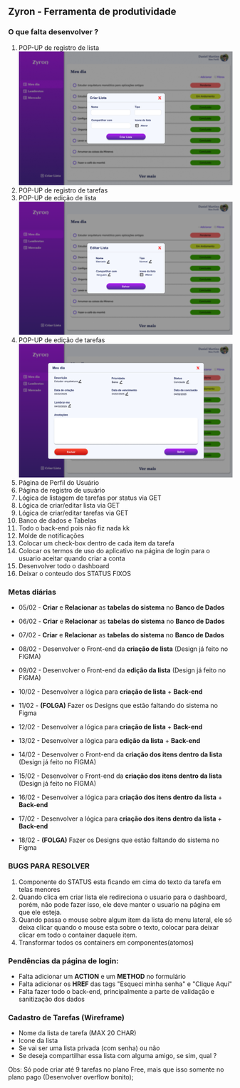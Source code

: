 ## Zyron - Ferramenta de produtividade

### O que falta desenvolver ?
1. POP-UP de registro de lista
![Registro de Lista](src/assets/readme/createList.png)
2. POP-UP de registro de tarefas
3. POP-UP de edição de lista
![Registro de Lista](src/assets/readme/editList.png)
4. POP-UP de edição de tarefas
![Registro de Lista](src/assets/readme/editItem.png)
5. Página de Perfil do Usuário
6. Página de registro de usuário
7. Lógica de listagem de tarefas por status via GET
8. Lógica de criar/editar lista via GET
9. Lógica de criar/editar tarefas via GET
10. Banco de dados e Tabelas
11. Todo o back-end pois não fiz nada kk
12. Molde de notificações
13. Colocar um check-box dentro de cada item da tarefa
14. Colocar os termos de uso do aplicativo na página de login para o usuario aceitar quando criar a conta
15. Desenvolver todo o dashboard
16. Deixar o conteudo dos STATUS FIXOS

### Metas diárias
- 05/02 - **Criar** e **Relacionar** as **tabelas do sistema** no **Banco de Dados**
- 06/02 - **Criar** e **Relacionar** as **tabelas do sistema** no **Banco de Dados**
- 07/02 - **Criar** e **Relacionar** as **tabelas do sistema** no **Banco de Dados**

- 08/02 - Desenvolver o Front-end da **criação de lista** (Design já feito no FIGMA)
- 09/02 - Desenvolver o Front-end da **edição da lista** (Design já feito no FIGMA)
- 10/02 - Desenvolver a lógica para **criação de lista** + **Back-end**

- 11/02 - **(FOLGA)** Fazer os Designs que estão faltando do sistema no Figma

- 12/02 - Desenvolver a lógica para **criação de lista** + **Back-end**
- 13/02 - Desenvolver a lógica para **edição da lista** + **Back-end**

- 14/02 - Desenvolver o Front-end da **criação dos itens dentro da lista** (Design já feito no FIGMA)
- 15/02 - Desenvolver o Front-end da **criação dos itens dentro da lista** (Design já feito no FIGMA)
- 16/02 - Desenvolver a lógica para **criação dos itens dentro da lista** + **Back-end**
- 17/02 - Desenvolver a lógica para **criação dos itens dentro da lista** + **Back-end**

- 18/02 - **(FOLGA)** Fazer os Designs que estão faltando do sistema no Figma


### BUGS PARA RESOLVER 
1. Componente do STATUS esta ficando em cima do texto da tarefa em telas menores
2. Quando clica em criar lista ele redireciona o usuario para o dashboard, porém, não pode fazer isso, ele deve manter o usuario na página em que ele esteja.
3. Quando passa o mouse sobre algum item da lista do menu lateral, ele só deixa clicar quando o mouse esta sobre o texto, colocar para deixar clicar em todo o container daquele item.
4. Transformar todos os containers em componentes(atomos)


### Pendências da página de login:
- Falta adicionar um **ACTION** e um **METHOD** no formulário
- Falta adicionar os **HREF** das tags <a> "Esqueci minha senha" e "Clique Aqui"
- Falta fazer todo o back-end, principalmente a parte de validação e sanitização dos dados


### Cadastro de Tarefas (Wireframe)
- Nome da lista de tarefa (MAX 20 CHAR)
- Icone da lista
- Se vai ser uma lista privada (com senha) ou não
- Se deseja compartilhar essa lista com alguma amigo, se sim, qual ?

Obs: Só pode criar até 9 tarefas no plano Free, mais que isso somente no plano pago (Desenvolver overflow bonito);
